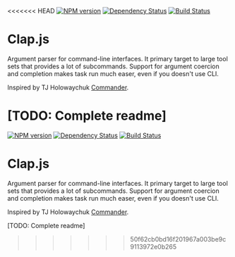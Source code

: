 <<<<<<< HEAD
[![NPM version](https://img.shields.io/npm/v/clap.svg)](https://www.npmjs.com/package/clap)
[![Dependency Status](https://img.shields.io/david/lahmatiy/clap.svg)](https://david-dm.org/lahmatiy/clap)
[![Build Status](https://travis-ci.org/lahmatiy/clap.svg?branch=master)](https://travis-ci.org/lahmatiy/clap)

# Clap.js

Argument parser for command-line interfaces. It primary target to large tool sets that provides a lot of subcommands. Support for argument coercion and completion makes task run much easer, even if you doesn't use CLI.

Inspired by TJ Holowaychuk [Commander](https://github.com/visionmedia/commander.js).

[TODO: Complete readme]
=======
[![NPM version](https://img.shields.io/npm/v/clap.svg)](https://www.npmjs.com/package/clap)
[![Dependency Status](https://img.shields.io/david/lahmatiy/clap.svg)](https://david-dm.org/lahmatiy/clap)
[![Build Status](https://travis-ci.org/lahmatiy/clap.svg?branch=master)](https://travis-ci.org/lahmatiy/clap)

# Clap.js

Argument parser for command-line interfaces. It primary target to large tool sets that provides a lot of subcommands. Support for argument coercion and completion makes task run much easer, even if you doesn't use CLI.

Inspired by TJ Holowaychuk [Commander](https://github.com/visionmedia/commander.js).

[TODO: Complete readme]
>>>>>>> 50f62cb0bd16f201967a003be9c9113972e0b265

